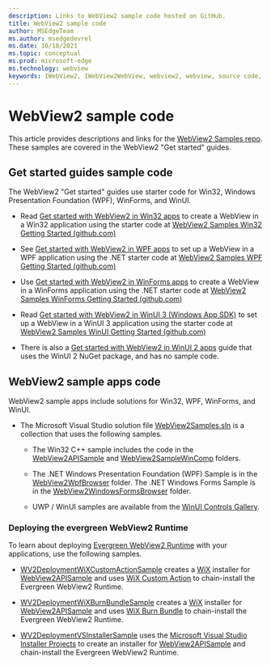 ```yaml
---
description: Links to WebView2 sample code hosted on GitHub.
title: WebView2 sample code
author: MSEdgeTeam
ms.author: msedgedevrel
ms.date: 10/18/2021
ms.topic: conceptual
ms.prod: microsoft-edge
ms.technology: webview
keywords: IWebView2, IWebView2WebView, webview2, webview, source code, sample code, samples, code samples, WebView sample code, WebView2 sample code
---
```

# WebView2 sample code

This article provides descriptions and links for the [WebView2 Samples repo](https://github.com/MicrosoftEdge/WebView2Samples). These samples are covered in the WebView2 "Get started" guides.


<!-- ====================================================================== -->
## Get started guides sample code

The WebView2 "Get started" guides use starter code for Win32, Windows Presentation Foundation (WPF), WinForms, and WinUI.

* Read [Get started with WebView2 in Win32 apps](./get-started/win32.md) to create a WebView in a Win32 application using the starter code at [WebView2 Samples Win32 Getting Started (github.com)](https://github.com/MicrosoftEdge/WebView2Samples/tree/master/GettingStartedGuides/Win32_GettingStarted)

* See [Get started with WebView2 in WPF apps](./get-started/wpf.md) to set up a WebView in a WPF application using the .NET starter code at [WebView2 Samples WPF Getting Started (github.com)](https://github.com/MicrosoftEdge/WebView2Samples/tree/master/GettingStartedGuides/WPF_GettingStarted)

* Use [Get started with WebView2 in WinForms apps](./get-started/winforms.md) to create a WebView in a WinForms application using the .NET starter code at [WebView2 Samples WinForms Getting Started (github.com)](https://github.com/MicrosoftEdge/WebView2Samples/tree/master/GettingStartedGuides/WinForms_GettingStarted)

* Read [Get started with WebView2 in WinUI 3 (Windows App SDK)](./get-started/winui.md) to set up a WebView in a WinUI 3 application using the starter code at [WebView2 Samples WinUI Getting Started (github.com)](https://github.com/MicrosoftEdge/WebView2Samples/tree/master/GettingStartedGuides/WinUI3_GettingStarted)

* There is also a [Get started with WebView2 in WinUI 2 apps](./get-started/winui2.md) guide that uses the WinUI 2 NuGet package, and has no sample code.


<!-- ====================================================================== -->
## WebView2 sample apps code

WebView2 sample apps include solutions for Win32, WPF, WinForms, and WinUI.

* The Microsoft Visual Studio solution file [WebView2Samples.sln](https://github.com/MicrosoftEdge/WebView2Samples/blob/master/SampleApps/WebView2Samples.sln) is a collection that uses the following samples.

    * The Win32 C++ sample includes the code in the [WebView2APISample](https://github.com/MicrosoftEdge/WebView2Samples/tree/master/SampleApps/WebView2APISample) and [WebView2SampleWinComp](https://github.com/MicrosoftEdge/WebView2Samples/tree/master/SampleApps/WebView2SampleWinComp) folders.

    * The .NET Windows Presentation Foundation (WPF) Sample is in the [WebView2WpfBrowser](https://github.com/MicrosoftEdge/WebView2Samples/tree/master/SampleApps/WebView2WpfBrowser) folder. The .NET Windows Forms Sample is in the [WebView2WindowsFormsBrowser](https://github.com/MicrosoftEdge/WebView2Samples/tree/master/SampleApps/WebView2WindowsFormsBrowser) folder.

    * UWP / WinUI samples  are available from the [WinUI Controls Gallery](https://github.com/microsoft/Xaml-Controls-Gallery/tree/winui3preview).

### Deploying the evergreen WebView2 Runtime

To learn about deploying [Evergreen WebView2 Runtime](concepts/distribution.md) with your applications, use the following samples.

* [WV2DeploymentWiXCustomActionSample](https://github.com/MicrosoftEdge/WebView2Samples/blob/master/SampleApps/WV2DeploymentWiXCustomActionSample/README.md) creates a [WiX](https://wixtoolset.org/) installer for [WebView2APISample](https://github.com/MicrosoftEdge/WebView2Samples/blob/master/SampleApps/WebView2APISample/README.md) and uses [WiX Custom Action](https://wixtoolset.org/documentation/manual/v3/wixdev/extensions/authoring_custom_actions.html) to chain-install the Evergreen WebView2 Runtime.

* [WV2DeploymentWiXBurnBundleSample](https://github.com/MicrosoftEdge/WebView2Samples/blob/master/SampleApps/WV2DeploymentWiXBurnBundleSample/README.md) creates a [WiX](https://wixtoolset.org/) installer for [WebView2APISample](https://github.com/MicrosoftEdge/WebView2Samples/blob/master/SampleApps/WebView2APISample/README.md) and uses [WiX Burn Bundle](https://wixtoolset.org/documentation/manual/v3/bundle/) to chain-install the Evergreen WebView2 Runtime.

* [WV2DeploymentVSInstallerSample](https://github.com/MicrosoftEdge/WebView2Samples/blob/master/SampleApps/WV2DeploymentVSInstallerSample/README.md) uses the [Microsoft Visual Studio Installer Projects](https://marketplace.visualstudio.com/items?itemName=visualstudioclient.MicrosoftVisualStudio2017InstallerProjects) to create an installer for [WebView2APISample](https://github.com/MicrosoftEdge/WebView2Samples/blob/master/SampleApps/WebView2APISample/README.md) and chain-install the Evergreen WebView2 Runtime.
